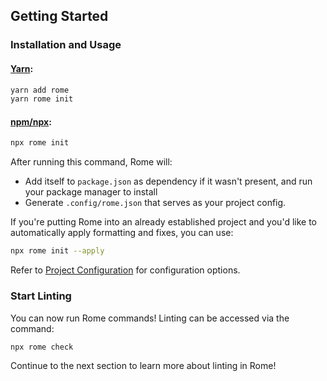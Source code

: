 ## Getting Started

### Installation and Usage

#### [Yarn](https://yarnpkg.com/):

```bash
yarn add rome
yarn rome init
```

#### [npm/npx](https://www.npmjs.com/):

```bash
npx rome init
```

After running this command, Rome will:

- Add itself to `package.json` as dependency if it wasn't present, and run your package manager to install
- Generate `.config/rome.json` that serves as your project config.

If you're putting Rome into an already established project and you'd like to automatically apply formatting and fixes, you can use:

```bash
npx rome init --apply
```

Refer to [Project Configuration](#project-configuration) for configuration options.

### Start Linting

You can now run Rome commands! Linting can be accessed via the command:

```bash
npx rome check
```

Continue to the next section to learn more about linting in Rome!
